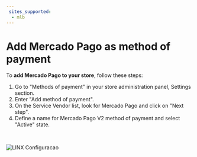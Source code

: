 ```yaml
---
 sites_supported:
  - mlb
---
```


# Add Mercado Pago as method of payment

To **add Mercado Pago to your store**, follow these steps:

1. Go to "Methods of payment" in your store administration panel, Settings section. 
1. Enter "Add method of payment".
1. On the Service Vendor list, look for Mercado Pago and click on "Next step".
1. Define a name for Mercado Pago V2 method of payment and select "Active" state.
<p>&nbsp;</p>

![LINX Configuracao](linx/linx_adicione_meio_pagamento-1.gif)
<p>&nbsp;</p>
